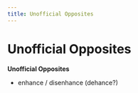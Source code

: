 ```yaml
---
title: Unofficial Opposites
---
```


# Unofficial Opposites

**Unofficial Opposites**

* enhance / disenhance (dehance?)
